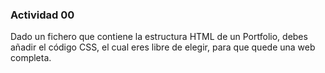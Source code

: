 ### Actividad 00

Dado un fichero que contiene la estructura HTML de un Portfolio, debes añadir
el código CSS, el cual eres libre de elegir, para que quede una web completa.
